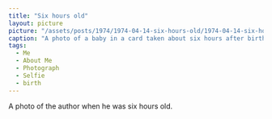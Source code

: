 ```yaml
---
title: "Six hours old"
layout: picture
picture: "/assets/posts/1974/1974-04-14-six-hours-old/1974-04-14-six-hours-old.jpg"
caption: "A photo of a baby in a card taken about six hours after birth."
tags:
  - Me
  - About Me
  - Photograph
  - Selfie
  - birth
---
```


A photo of the author when he was six hours old.